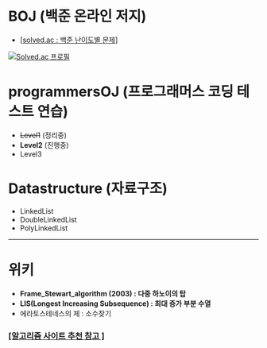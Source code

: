 # BOJ (백준 온라인 저지)
- [[solved.ac : 백준 난이도별 문제](https://solved.ac/problems/level)]  
  
[![Solved.ac
프로필](http://mazassumnida.wtf/api/v2/generate_badge?boj=yonge25)](https://solved.ac/yonge25)


# programmersOJ (프로그래머스 코딩 테스트 연습)
- ~~Level1~~ (정리중)
- **Level2** (진행중)
- Level3

# Datastructure (자료구조)
- LinkedList
- DoubleLinkedList
- PolyLinkedList
  
---

# 위키
- **Frame_Stewart_algorithm (2003) : 다중 하노이의 탑**
- **LIS(Longest Increasing Subsequence) : 최대 증가 부분 수열**
- 에라토스테네스의 체 : 소수찾기

### [[알고리즘 사이트 추천 참고 ]](https://gist.github.com/shoark7/38bcff39588b528d37313a669fdfd75d)
